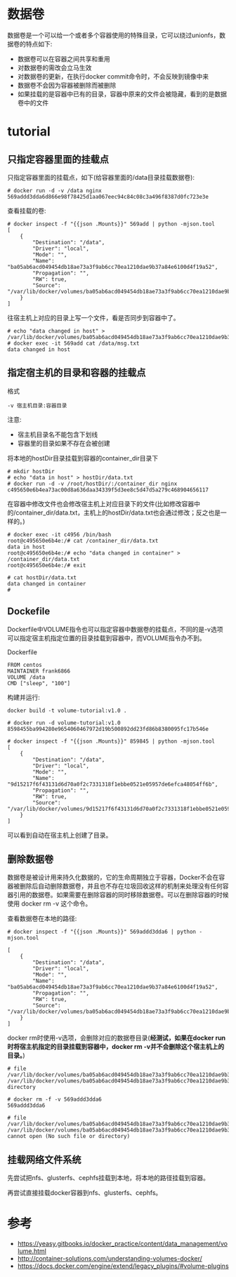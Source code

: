 # 数据卷
数据卷是一个可以给一个或者多个容器使用的特殊目录，它可以绕过unionfs，数据卷的特点如下:  

* 数据卷可以在容器之间共享和重用
* 对数据卷的需改会立马生效
* 对数据卷的更新，在执行docker commit命令时，不会反映到镜像中来
* 数据卷不会因为容器被删除而被删除
* 如果挂载的是容器中已有的目录，容器中原来的文件会被隐藏，看到的是数据卷中的文件


# tutorial
## 只指定容器里面的挂载点
只指定容器里面的挂载点，如下(给容器里面的/data目录挂载数据卷):  

```
# docker run -d -v /data nginx
569addd3dda6d866e98f78425d1aa067eec94c84c08c3a496f8387d0fc723e3e
```

查看挂载的卷:  

```
# docker inspect -f "{{json .Mounts}}" 569add | python -mjson.tool
[
    {
        "Destination": "/data",
        "Driver": "local",
        "Mode": "",
        "Name": "ba05ab6acd049454db18ae73a3f9ab6cc70ea1210dae9b37a84e6100d4f19a52",
        "Propagation": "",
        "RW": true,
        "Source": "/var/lib/docker/volumes/ba05ab6acd049454db18ae73a3f9ab6cc70ea1210dae9b37a84e6100d4f19a52/_data"
    }
]
```

往宿主机上对应的目录上写一个文件，看是否同步到容器中了。  

```
# echo "data changed in host" > /var/lib/docker/volumes/ba05ab6acd049454db18ae73a3f9ab6cc70ea1210dae9b37a84e6100d4f19a52/_data/msg.txt
# docker exec -it 569add cat /data/msg.txt
data changed in host
```

## 指定宿主机的目录和容器的挂载点
格式

```
-v 宿主机目录:容器目录
```

注意:  

* 宿主机目录名不能包含下划线
* 容器里的目录如果不存在会被创建

将本地的hostDir目录挂载到容器的container_dir目录下

```
# mkdir hostDir
# echo "data in host" > hostDir/data.txt
# docker run -d -v /root/hostDir/:/container_dir nginx
c495650e6b4ea73ac00d8a636daa34339f5d3ee8c5d47d5a279c468904656117
```

在容器中修改文件也会修改宿主机上对应目录下的文件(比如修改容器中的/container_dir/data.txt，主机上的hostDir/data.txt也会通过修改；反之也是一样的。)

```
# docker exec -it c4956 /bin/bash
root@c495650e6b4e:/# cat /container_dir/data.txt
data in host
root@c495650e6b4e:/# echo "data changed in container" > /container_dir/data.txt
root@c495650e6b4e:/# exit

# cat hostDir/data.txt
data changed in container
#
```

## Dockefile
Dockerfile中VOLUME指令也可以指定容器中数据卷的挂载点，不同的是-v选项可以指定宿主机指定位置的目录挂载到容器中，而VOLUME指令办不到。  

Dockerfile

```
FROM centos
MAINTAINER frank6866
VOLUME /data
CMD ["sleep", "100"]
```

构建并运行:  

```
docker build -t volume-tutorial:v1.0 .

# docker run -d volume-tutorial:v1.0
8598455ba994280e9654060467972d19b500892dd23fd86b8380095fc17b546e

# docker inspect -f "{{json .Mounts}}" 859845 | python -mjson.tool
[
    {
        "Destination": "/data",
        "Driver": "local",
        "Mode": "",
        "Name": "9d15217f6f43131d6d70a0f2c7331318f1ebbe0521e05957de6efca48054ff6b",
        "Propagation": "",
        "RW": true,
        "Source": "/var/lib/docker/volumes/9d15217f6f43131d6d70a0f2c7331318f1ebbe0521e05957de6efca48054ff6b/_data"
    }
]
```

可以看到自动在宿主机上创建了目录。

## 删除数据卷
数据卷是被设计用来持久化数据的，它的生命周期独立于容器，Docker不会在容器被删除后自动删除数据卷，并且也不存在垃圾回收这样的机制来处理没有任何容器引用的数据卷。如果需要在删除容器的同时移除数据卷。可以在删除容器的时候使用 docker rm -v 这个命令。  

查看数据卷在本地的路径:  

```
# docker inspect -f "{{json .Mounts}}" 569addd3dda6 | python -mjson.tool

[
    {
        "Destination": "/data",
        "Driver": "local",
        "Mode": "",
        "Name": "ba05ab6acd049454db18ae73a3f9ab6cc70ea1210dae9b37a84e6100d4f19a52",
        "Propagation": "",
        "RW": true,
        "Source": "/var/lib/docker/volumes/ba05ab6acd049454db18ae73a3f9ab6cc70ea1210dae9b37a84e6100d4f19a52/_data"
    }
]
```

docker rm时使用-v选项，会删除对应的数据卷目录(**经测试，如果在docker run时将宿主机指定的目录挂载到容器中，docker rm -v并不会删除这个宿主机上的目录。**)

```
# file /var/lib/docker/volumes/ba05ab6acd049454db18ae73a3f9ab6cc70ea1210dae9b37a84e6100d4f19a52
/var/lib/docker/volumes/ba05ab6acd049454db18ae73a3f9ab6cc70ea1210dae9b37a84e6100d4f19a52: directory

# docker rm -f -v 569addd3dda6
569addd3dda6

# file /var/lib/docker/volumes/ba05ab6acd049454db18ae73a3f9ab6cc70ea1210dae9b37a84e6100d4f19a52
/var/lib/docker/volumes/ba05ab6acd049454db18ae73a3f9ab6cc70ea1210dae9b37a84e6100d4f19a52: cannot open (No such file or directory)
```

## 挂载网络文件系统
先尝试把nfs、glusterfs、cephfs挂载到本地，将本地的路径挂载到容器。

再尝试直接挂载docker容器到nfs、glusterfs、cephfs。






# 参考
* https://yeasy.gitbooks.io/docker_practice/content/data_management/volume.html
* http://container-solutions.com/understanding-volumes-docker/
* https://docs.docker.com/engine/extend/legacy_plugins/#volume-plugins



